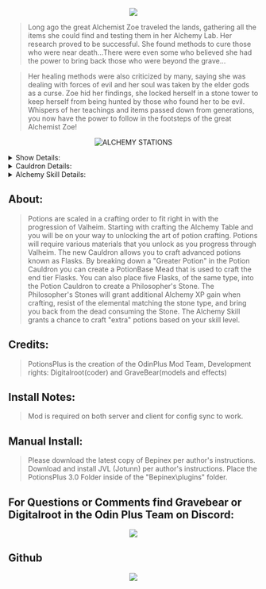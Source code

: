 <p align="center">

<img src="https://i.imgur.com/hcXOQJQ.png">

<p>

>Long ago the great Alchemist Zoe traveled the lands, gathering all the items she could find and testing them in her Alchemy Lab. Her research proved to be successful. She found methods to cure those who were near death...There were even some who believed she had the power to bring back those who were beyond the grave...

>Her healing methods were also criticized by many, saying she was dealing with forces of evil and her soul was taken by the elder gods as a curse. Zoe hid her findings, she locked herself in a stone tower to keep herself from being hunted by those who found her to be evil. Whispers of her teachings and items passed down from generations, you now have the power to follow in the footsteps of the great Alchemist Zoe!

</p>

<p align="center">

  <img src="https://media3.giphy.com/media/waYK1IuOtOCQakC8ZR/giphy.gif" alt="ALCHEMY STATIONS">

</p>

<details><summary>Show Details:</summary>

<p>


<p align="center"><h2>Zoe, the Legendary Alchemist's Table</h2></p>


>Alchemy Skill will increase your chances to craft additional potions.
>Lesser Potions are crafted with early stage items, the ZOE's Alchemy Table is something that you can craft early game.
>You will unlock the Medium and Grand Potions as you adventure through Valheim, gathering new materials.


<p align="center"><img src="https://i.imgur.com/UsyzCmi.png"></p>

<p align="center"><b>Lesser, Medium, and Grand potions can be crafted without Potion Base!</b></p>

<p align="center"><img src="https://i.imgur.com/WqzZlAo.png"></p>



<p align="center"><b>After you reach Iron ore you can then prepare for harder enemies with Flasks</b></p>

>These will give you much better Healing and Resistance to enemies.
>To craft the Flasks we need to first make a Potion Cauldron, place 1 Grand 
>Potion of any type into the Cauldron, then pull the lever.
>This will create a Potion Base mead that is then used to craft your Flask at the Alchemy table.
>The Potion Cauldron creates, Potion Base, Philosopher's Stones.
>(The Cauldron will also destroy any item that isn't a requirement for Alchemy Recipes)

<p align="center"><b>Potion Base Mead is required for Flasks!></b></p>

<p align="center"><img src="https://i.imgur.com/QdnDQCJ.png"></p>

>Once we have our Flasks we can then use those to transmute a Philosopher's Stone.
>Crafting 5 flasks and placing them into the Potion Cauldron will produce the Philosopher's Stone
>Stones are Utility items that will grant Resistance, additional Alchemy Skill, and 75 + weight when worn.
>Stones will destroy themselves and bring you back to life if you die with them equipped.
>Note: Magelight will not create any Stone Type. 

<p align="center"><img src="https://i.imgur.com/WgErsLa.png"></p>

</details>

<details>
<summary>Cauldron Details:</summary>
  
 <p align="center">

  <img src="https://media3.giphy.com/media/pyIertIbM0HNZT7Gp8/giphy.gif" alt="Cauldron">
   
  <img src="https://media3.giphy.com/media/QyGo11Vi8SHVHFQR1b/giphy.gif" alt="CauldronPotions">
   
  <img src="https://media2.giphy.com/media/7IXXM4MqKd9c3lh2v7/giphy.gif" alt="CauldronStones">
   
  <img src="https://media0.giphy.com/media/qK12zmdb4MQQPlinEo/giphy.gif" alt="StoneDeath">

</p>

</details>
  
<details>
<summary>Alchemy Skill Details:</summary>

<h2> How the Alchmey Skill crafting bonus works: </h2>

>Each level of Alchemy = 1% chance to craft an additional potion. after level 25, your total Alchemy level is divided by 4 and the results is the % chance to crafted a 2nd additional potion. At level 100, you have 100% chance to craft an additional potion and 25% chance to craft a 2nd additional potion on top of that. At 100 a potion that crafts in stacks of x5, if you are lucky could output 7 total items.

</details>
  
<p>

  <h2> About: </h2>

>Potions are scaled in a crafting order to fit right in with the progression of Valheim. Starting with crafting the Alchemy Table and you will be on your way to unlocking the art of potion crafting. Potions will require various materials that you unlock as you progress through Valheim. The new Cauldron allows you to craft advanced potions known as Flasks. By breaking down a "Greater Potion" in the Potion Cauldron you can create a PotionBase Mead that is used to craft the end tier Flasks. You can also place five Flasks, of the same type, into the Potion Cauldron to create a Philosopher's Stone. The Philosopher's Stones will grant additional Alchemy XP gain when crafting, resist of the elemental matching the stone type, and bring you back from the dead consuming the Stone. The Alchemy Skill grants a chance to craft "extra" potions based on your skill level.


<h2>  Credits: </h2>

>PotionsPlus is the creation of the OdinPlus Mod Team,
>Development rights: Digitalroot(coder) and GraveBear(models and effects) 

<h2>  Install Notes: </h2>

>Mod is required on both server and client for config sync to work.

<h2> Manual Install: </h2>

>Please download the latest copy of Bepinex per author's instructions.
>Download and install JVL (Jotunn) per author's instructions.
>Place the PotionsPlus 3.0 Folder inside of the "Bepinex\plugins\" folder.

<p align="center"><h2>For Questions or Comments find Gravebear or Digitalroot in the Odin Plus Team on Discord:</h2></p>

<p align="center"><a href="https://discord.gg/mbkPcvu9ax"><img src="https://i.imgur.com/Ji3u63C.png"></a></p>


<p align="center"><h2>Github</h2></p>
<p align="center"><a href="https://github.com/GraveofBears/PotionsPlus"><img src="https://i.imgur.com/Jb3FCYm.png"></p></a>

</a></p>


</div>

